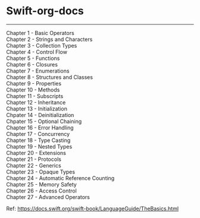 # Swift-org-docs

---

Chapter 1 - Basic Operators  
Chapter 2 - Strings and Characters  
Chapter 3 - Collection Types  
Chapter 4 - Control Flow  
Chapter 5 - Functions  
Chapter 6 - Closures  
Chapter 7 - Enumerations  
Chapter 8 - Structures and Classes  
Chapter 9 - Properties  
Chapter 10 - Methods  
Chapter 11 - Subscripts  
Chapter 12 - Inheritance  
Chapter 13 - Initialization  
Chpater 14 - Deinitialization  
Chpater 15 - Optional Chaining  
Chapter 16 - Error Handling  
Chapter 17 - Concurrency  
Chapter 18 - Type Casting  
Chapter 19 - Nested Types  
Chapter 20 - Extensions  
Chapter 21 - Protocols  
Chapter 22 - Generics  
Chapter 23 - Opaque Types  
Chapter 24 - Automatic Reference Counting  
Chapter 25 - Memory Safety  
Chapter 26 - Access Control  
Chapter 27 - Advanced Operators  


Ref: https://docs.swift.org/swift-book/LanguageGuide/TheBasics.html
